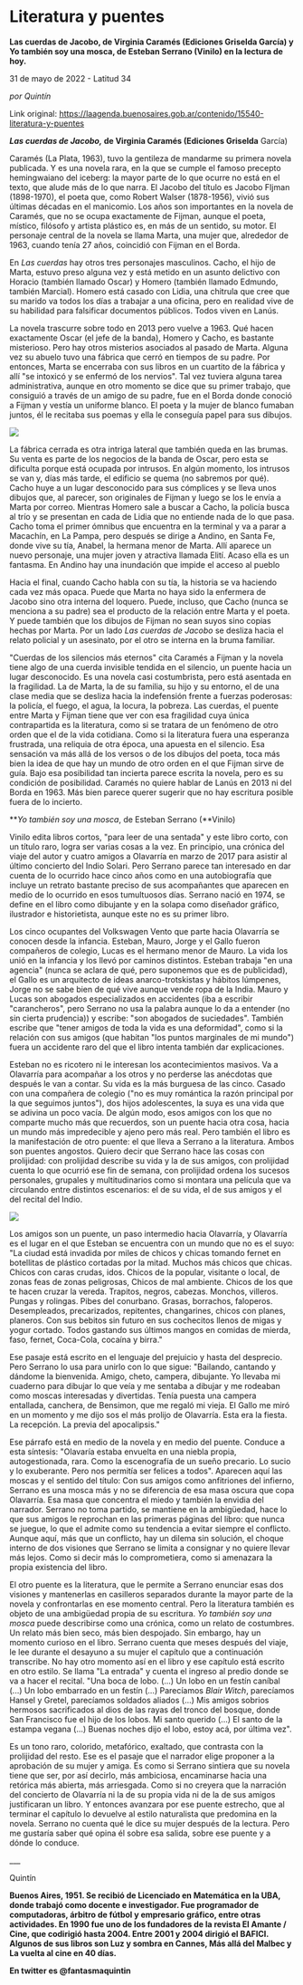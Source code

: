 # Literatura y puentes

**Las cuerdas de Jacobo, de Virginia Caramés (Ediciones Griselda García) y Yo también soy una mosca, de Esteban Serrano (Vinilo) en la lectura de hoy.**

31 de mayo de 2022 - Latitud 34

_por Quintín_

Link original: https://laagenda.buenosaires.gob.ar/contenido/15540-literatura-y-puentes



***Las cuerdas de Jacobo,* de Virginia Caramés (Ediciones Griselda** García)




Caramés (La Plata, 1963), tuvo la gentileza de mandarme su primera novela publicada. Y es una novela rara, en la que se cumple el famoso precepto hemingwaiano del iceberg: la mayor parte de lo que ocurre no está en el texto, que alude más de lo que narra. El Jacobo del título es Jacobo FIjman (1898-1970), el poeta que, como Robert Walser (1878-1956), vivió sus últimas décadas en el manicomio. Los años son importantes en la novela de Caramés, que no se ocupa exactamente de Fijman, aunque el poeta, místico, filósofo y artista plástico es, en más de un sentido, su motor. El personaje central de la novela se llama Marta, una mujer que, alrededor de 1963, cuando tenía 27 años, coincidió con Fijman en el Borda.




En *Las cuerdas* hay otros tres personajes masculinos. Cacho, el hijo de Marta, estuvo preso alguna vez y está metido en un asunto delictivo con Horacio (también llamado Oscar) y Homero (también llamado Edmundo, también Marcial). Homero está casado con Lidia, una chitrula que cree que su marido va todos los días a trabajar a una oficina, pero en realidad vive de su habilidad para falsificar documentos públicos. Todos viven en Lanús.




La novela trascurre sobre todo en 2013 pero vuelve a 1963. Qué hacen exactamente Oscar (el jefe de la banda), Homero y Cacho, es bastante misterioso. Pero hay otros misterios asociados al pasado de Marta. Alguna vez su abuelo tuvo una fábrica que cerró en tiempos de su padre. Por entonces, Marta se encerraba con sus libros en un cuartito de la fábrica y allí "se intoxicó y se enfermó de los nervios". Tal vez tuviera alguna tarea administrativa, aunque en otro momento se dice que su primer trabajo, que consiguió a través de un amigo de su padre, fue en el Borda donde conoció a Fijman y vestía un uniforme blanco. El poeta y la mujer de blanco fumaban juntos, él le recitaba sus poemas y ella le conseguía papel para sus dibujos.




![](https://cdn.feater.me/files/images/255565/989d4523-242b-44ba-abc1-6d71ff31c44e.jpg)




La fábrica cerrada es otra intriga lateral que también queda en las brumas. Su venta es parte de los negocios de la banda de Oscar, pero esta se dificulta porque está ocupada por intrusos. En algún momento, los intrusos se van y, días más tarde, el edificio se quema (no sabremos por qué). Cacho huye a un lugar desconocido para sus cómplices y se lleva unos dibujos que, al parecer, son originales de Fijman y luego se los le envía a Marta por correo. Mientras Homero sale a buscar a Cacho, la policía busca al trío y se presentan en cada de Lidia que no entiende nada de lo que pasa. Cacho toma el primer ómnibus que encuentra en la terminal y va a parar a Macachín, en La Pampa, pero después se dirige a Andino, en Santa Fe, donde vive su tía, Anabel, la hermana menor de Marta. Allí aparece un nuevo personaje, una mujer joven y atractiva llamada Elití. Acaso ella es un fantasma. En Andino hay una inundación que impide el acceso al pueblo




Hacia el final, cuando Cacho habla con su tía, la historia se va haciendo cada vez más opaca. Puede que Marta no haya sido la enfermera de Jacobo sino otra interna del loquero. Puede, incluso, que Cacho (nunca se menciona a su padre) sea el producto de la relación entre Marta y el poeta. Y puede también que los dibujos de Fijman no sean suyos sino copias hechas por Marta. Por un lado *Las cuerdas de Jacobo* se desliza hacia el relato policial y un asesinato, por el otro se interna en la bruma familiar.




"Cuerdas de los silencios más eternos" cita Caramés a Fijman y la novela tiene algo de una cuerda invisible tendida en el silencio, un puente hacia un lugar desconocido. Es una novela casi costumbrista, pero está asentada en la fragilidad. La de Marta, la de su familia, su hijo y su entorno, el de una clase media que se desliza hacia la indefensión frente a fuerzas poderosas: la policía, el fuego, el agua, la locura, la pobreza. Las cuerdas, el puente entre Marta y Fijman tiene que ver con esa fragilidad cuya única contrapartida es la literatura, como si se tratara de un fenómeno de otro orden que el de la vida cotidiana. Como si la literatura fuera una esperanza frustrada, una reliquia de otra época, una apuesta en el silencio. Esa sensación va más allá de los versos o de los dibujos del poeta, toca más bien la idea de que hay un mundo de otro orden en el que Fijman sirve de guía. Bajo esa posibilidad tan incierta parece escrita la novela, pero es su condición de posibilidad. Caramés no quiere hablar de Lanús en 2013 ni del Borda en 1963. Más bien parece querer sugerir que no hay escritura posible fuera de lo incierto.




***Yo también soy una mosca*, de Esteban Serrano (**Vinilo)




Vinilo edita libros cortos, "para leer de una sentada" y este libro corto, con un título raro, logra ser varias cosas a la vez. En principio, una crónica del viaje del autor y cuatro amigos a Olavarría en marzo de 2017 para asistir al último concierto del Indio Solari. Pero Serrano parece tan interesado en dar cuenta de lo ocurrido hace cinco años como en una autobiografía que incluye un retrato bastante preciso de sus acompañantes que aparecen en medio de lo ocurrido en esos tumultuosos días. Serrano nació en 1974, se define en el libro como dibujante y en la solapa como diseñador gráfico, ilustrador e historietista, aunque este no es su primer libro.




Los cinco ocupantes del Volkswagen Vento que parte hacia Olavarría se conocen desde la infancia. Esteban, Mauro, Jorge y el Gallo fueron compañeros de colegio, Lucas es el hermano menor de Mauro. La vida los unió en la infancia y los llevó por caminos distintos. Esteban trabaja "en una agencia" (nunca se aclara de qué, pero suponemos que es de publicidad), el Gallo es un arquitecto de ideas anarco-trotskistas y hábitos lúmpenes, Jorge no se sabe bien de qué vive aunque vende ropa de la India. Mauro y Lucas son abogados especializados en accidentes (iba a escribir "carancheros", pero Serrano no usa la palabra aunque lo da a entender (no sin cierta prudencia)) y escribe: "son abogados de suciedades". También escribe que "tener amigos de toda la vida es una deformidad", como si la relación con sus amigos (que habitan "los puntos marginales de mi mundo") fuera un accidente raro del que el libro intenta también dar explicaciones.




Esteban no es ricotero ni le interesan los acontecimientos masivos. Va a Olavarría para acompañar a los otros y no perderse las anécdotas que después le van a contar. Su vida es la más burguesa de las cinco. Casado con una compañera de colegio ("no es muy romántica la razón principal por la que seguimos juntos"), dos hijos adolescentes, la suya es una vida que se adivina un poco vacía. De algún modo, esos amigos con los que no comparte mucho más que recuerdos, son un puente hacia otra cosa, hacia un mundo más impredecible y ajeno pero más real. Pero también el libro es la manifestación de otro puente: el que lleva a Serrano a la literatura. Ambos son puentes angostos. Quiero decir que Serrano hace las cosas con prolijidad: con prolijidad describe su vida y la de sus amigos, con prolijidad cuenta lo que ocurrió ese fin de semana, con prolijidad ordena los sucesos personales, grupales y multitudinarios como si montara una película que va circulando entre distintos escenarios: el de su vida, el de sus amigos y el del recital del Indio.




![](https://cdn.feater.me/files/images/255567/b37d14cf-538d-495c-aff2-59db1ce66e8a.png)




Los amigos son un puente, un paso intermedio hacia Olavarría, y Olavarría es el lugar en el que Esteban se encuentra con un mundo que no es el suyo: "La ciudad está invadida por miles de chicos y chicas tomando fernet en botellitas de plástico cortadas por la mitad. Muchos más chicos que chicas. Chicos con caras crudas, idos. Chicos de la popular, visitante o local, de zonas feas de zonas peligrosas, Chicos de mal ambiente. Chicos de los que te hacen cruzar la vereda. Trapitos, negros, cabezas. Monchos, villeros. Pungas y rolingas. Pibes del conurbano. Grasas, borrachos, faloperos. Desempleados, precarizados, repitentes, changarines, chicos con planes, planeros. Con sus bebitos sin futuro en sus cochecitos llenos de migas y yogur cortado. Todos gastando sus últimos mangos en comidas de mierda, faso, fernet, Coca-Cola, cocaína y birra."




Ese pasaje está escrito en el lenguaje del prejuicio y hasta del desprecio. Pero Serrano lo usa para unirlo con lo que sigue: "Bailando, cantando y dándome la bienvenida. Amigo, cheto, campera, dibujante. Yo llevaba mi cuaderno para dibujar lo que veía y me sentaba a dibujar y me rodeaban como moscas interesadas y divertidas. Tenía puesta una campera entallada, canchera, de Bensimon, que me regaló mi vieja. El Gallo me miró en un momento y me dijo sos el más prolijo de Olavarría. Esta era la fiesta. La recepción. La previa del apocalipsis."




Ese párrafo está en medio de la novela y en medio del puente. Conduce a esta síntesis: "Olavaría estaba envuelta en una niebla propia, autogestionada, rara. Como la escenografía de un sueño precario. Lo sucio y lo exuberante. Pero nos permitía ser felices a todos". Aparecen aquí las moscas y el sentido del título: Con sus amigos como anfitriones del infierno, Serrano es una mosca más y no se diferencia de esa masa oscura que copa Olavarría. Esa masa que concentra el miedo y también la envidia del narrador. Serrano no toma partido, se mantiene en la ambigüedad, hace lo que sus amigos le reprochan en las primeras páginas del libro: que nunca se juegue, lo que el admite como su tendencia a evitar siempre el conflicto. Aunque aquí, más que un conflicto, hay un dilema sin solución, el choque interno de dos visiones que Serrano se limita a consignar y no quiere llevar más lejos. Como si decir más lo comprometiera, como si amenazara la propia existencia del libro.




El otro puente es la literatura, que le permite a Serrano enunciar esas dos visiones y mantenerlas en casilleros separados durante la mayor parte de la novela y confrontarlas en ese momento central. Pero la literatura también es objeto de una ambigüedad propia de su escritura. *Yo también soy una mosca* puede describirse como una crónica, como un relato de costumbres. Un relato más bien seco, más bien despojado. Sin embargo, hay un momento curioso en el libro. Serrano cuenta que meses después del viaje, le lee durante el desayuno a su mujer el capítulo que a continuación transcribe. No hay otro momento así en el libro y ese capítulo está escrito en otro estilo. Se llama "La entrada" y cuenta el ingreso al predio donde se va a hacer el recital. "Una boca de lobo. (...) Un lobo en un festín caníbal (...) Un lobo embarrado en un festín (...) Parecíamos *Blair Witch*, parecíamos Hansel y Gretel, parecíamos soldados aliados (...) Mis amigos sobrios hermosos sacrificados al dios de las rayas del tronco del bosque, donde San Francisco fue el hijo de los lobos. Mi santo querido (...) El santo de la estampa vegana (...) Buenas noches dijo el lobo, estoy acá, por última vez".




Es un tono raro, colorido, metafórico, exaltado, que contrasta con la prolijidad del resto. Ese es el pasaje que el narrador elige proponer a la aprobación de su mujer y amiga. Es como si Serrano sintiera que su novela tiene que ser, por así decirlo, más ambiciosa, encaminarse hacia una retórica más abierta, más arriesgada. Como si no creyera que la narración del concierto de Olavarría ni la de su propia vida ni de la de sus amigos justificaran un libro. Y entonces avanzara por ese puente estrecho, que al terminar el capítulo lo devuelve al estilo naturalista que predomina en la novela. Serrano no cuenta qué le dice su mujer después de la lectura. Pero me gustaría saber qué opina él sobre esa salida, sobre ese puente y a dónde lo conduce.




\_\_\_




Quintín




**Buenos Aires, 1951. Se recibió de Licenciado en Matemática en la UBA, donde trabajó como docente e investigador. Fue programador de computadoras, árbitro de fútbol y empresario gráfico, entre otras actividades. En 1990 fue uno de los fundadores de la revista El Amante / Cine, que codirigió hasta 2004. Entre 2001 y 2004 dirigió el BAFICI. Algunos de sus libros son Luz y sombra en Cannes, Más allá del Malbec y La vuelta al cine en 40 días.**




**En twitter es @fantasmaquintin**



